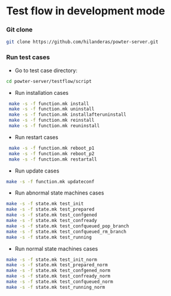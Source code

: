 # Test flow in development mode

###  Git clone
```bash
git clone https://github.com/hilanderas/powter-server.git
```

### Run test cases
* Go to test case directory:
```bash
cd powter-server/testflow/script
```

* Run installation cases
```bash
 make -s -f function.mk install
 make -s -f function.mk uninstall
 make -s -f function.mk installafteruninstall
 make -s -f function.mk reinstall
 make -s -f function.mk reuninstall
```
* Run restart cases
```bash
 make -s -f function.mk reboot_p1
 make -s -f function.mk reboot_p2
 make -s -f function.mk restartall
```
* Run update cases
```bash
make -s -f function.mk updateconf
```
* Run abnormal state machines cases
```bash
make -s -f state.mk test_init
make -s -f state.mk test_prepared
make -s -f state.mk test_confgened
make -s -f state.mk test_confready
make -s -f state.mk test_confqueued_pop_branch
make -s -f state.mk test_confqueued_rm_branch
make -s -f state.mk test_running
```

* Run normal state machines cases
```bash
make -s -f state.mk test_init_norm
make -s -f state.mk test_prepared_norm
make -s -f state.mk test_confgened_norm
make -s -f state.mk test_confready_norm
make -s -f state.mk test_confqueued_norm
make -s -f state.mk test_running_norm
```